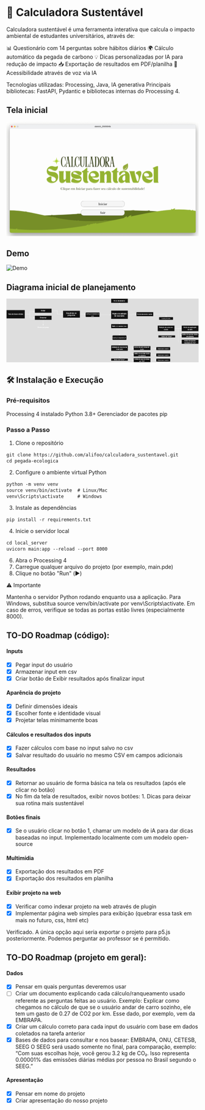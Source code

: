 # 🌱 Calculadora Sustentável

Calculadora sustentável é uma ferramenta interativa que calcula o impacto ambiental de estudantes universitários, através de:

📊 Questionário com 14 perguntas sobre hábitos diários
🌍 Cálculo automático da pegada de carbono
💡 Dicas personalizadas por IA para redução de impacto
📥 Exportação de resultados em PDF/planilha
🎤 Acessibilidade através de voz via IA

Tecnologias utilizadas: Processing, Java, IA generativa
Principais bibliotecas: FastAPI, Pydantic e bibliotecas internas do Processing 4.

## Tela inicial
![Tela inicial](inicial.png)

## Demo
![Demo](demo.gif)

## Diagrama inicial de planejamento
![Diagrama](diagram.png)

## 🛠 Instalação e Execução

### Pré-requisitos

Processing 4 instalado
Python 3.8+
Gerenciador de pacotes pip

### Passo a Passo
1. Clone o repositório

```
git clone https://github.com/alifoo/calculadora_sustentavel.git
cd pegada-ecologica
```

2. Configure o ambiente virtual Python

```
python -m venv venv
source venv/bin/activate  # Linux/Mac
venv\Scripts\activate     # Windows
```

3. Instale as dependências

```
pip install -r requirements.txt
```

4. Inicie o servidor local

```
cd local_server
uvicorn main:app --reload --port 8000
```

6. Abra o Processing 4
7. Carregue qualquer arquivo do projeto (por exemplo, main.pde)
8. Clique no botão "Run" (▶️)

⚠️ Importante

Mantenha o servidor Python rodando enquanto usa a aplicação.
Para Windows, substitua source venv/bin/activate por venv\Scripts\activate.
Em caso de erros, verifique se todas as portas estão livres (especialmente 8000).


## TO-DO Roadmap (código):

#### Inputs
- [x] Pegar input do usuário
- [x] Armazenar input em csv
- [x] Criar botão de Exibir resultados após finalizar input

#### Aparência do projeto
- [x] Definir dimensões ideais
- [x] Escolher fonte e identidade visual
- [x] Projetar telas minimamente boas

#### Cálculos e resultados dos inputs
- [x] Fazer cálculos com base no input salvo no csv
- [x] Salvar resultado do usuário no mesmo CSV em campos adicionais

#### Resultados
- [x] Retornar ao usuário de forma básica na tela os resultados (após ele clicar no botão)
- [x] No fim da tela de resultados, exibir novos botões:
        1. Dicas para deixar sua rotina mais sustentável

#### Botões finais
- [x] Se o usuário clicar no botão 1, chamar um modelo de iA para dar dicas baseadas no input. Implementado localmente com um modelo open-source

#### Multimídia
- [x] Exportação dos resultados em PDF
- [x] Exportação dos resultados em planilha

#### Exibir projeto na web
- [x] Verificar como indexar projeto na web através de plugin
- [x] Implementar página web simples para exibição (quebrar essa task em mais no futuro, css, html etc)

Verificado. A única opção aqui seria exportar o projeto para p5.js posteriormente. Podemos perguntar ao professor se é permitido.

## TO-DO Roadmap (projeto em geral):

#### Dados
- [x] Pensar em quais perguntas deveremos usar
- [ ] Criar um documento explicando cada cálculo/ranqueamento usado referente as perguntas feitas ao usuário.
    Exemplo: Explicar como chegamos no cálculo de que se o usuário andar de carro sozinho, ele tem um gasto de 0.27 de CO2 por km. Esse dado, por exemplo, vem da EMBRAPA.
- [x] Criar um cálculo correto para cada input do usuário com base em dados coletados na tarefa anterior
- [x] Bases de dados para consultar e nos basear: EMBRAPA, ONU, CETESB, SEEG
    O SEEG será usado somente no final, para comparação, exemplo: “Com suas escolhas hoje, você gerou 3.2 kg de CO₂. Isso representa 0.00001% das emissões diárias médias por pessoa no Brasil segundo o SEEG.”

#### Apresentação
- [x] Pensar em nome do projeto
- [x] Criar apresentação do nosso projeto
